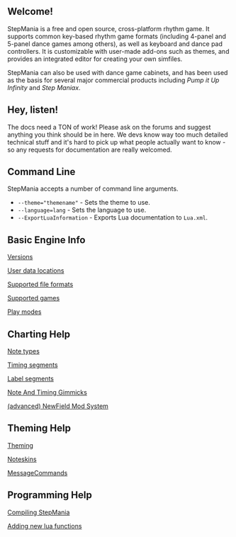 Welcome!
-------
StepMania is a free and open source, cross-platform rhythm game. It supports common key-based rhythm game formats (including 4-panel and 5-panel dance games among others), as well as keyboard and dance pad controllers. It is customizable with user-made add-ons such as themes, and provides an integrated editor for creating your own simfiles. 

StepMania can also be used with dance game cabinets, and has been used as the basis for several major commercial products including _Pump it Up Infinity_ and _Step Maniax_.

Hey, listen!
-------
The docs need a TON of work! Please ask on the forums and suggest anything you think should be in here. We devs know way too much detailed technical stuff and it's hard to pick up what people actually want to know - so any requests for documentation are really welcomed.

Command Line
------------
StepMania accepts a number of command line arguments.

* `--theme="themename"` - Sets the theme to use.
* `--language=lang` - Sets the language to use.
* `--ExportLuaInformation` - Exports Lua documentation to `Lua.xml`.

Basic Engine Info
------------
[Versions](https://github.com/stepmania/stepmania/wiki/Versions)

[User data locations](https://github.com/stepmania/stepmania/wiki/User-Data-Locations)

[Supported file formats](https://github.com/stepmania/stepmania/wiki/File-Formats)

[Supported games](https://github.com/stepmania/stepmania/wiki/Supported-Game-Modes)

[Play modes](https://github.com/stepmania/stepmania/wiki/Play-Modes)


Charting Help
------------
[Note types](https://github.com/stepmania/stepmania/wiki/Note-Types)

[Timing segments](https://github.com/stepmania/stepmania/wiki/Timing-Segments)

[Label segments](https://github.com/stepmania/stepmania/wiki/Label-segments)

[Note And Timing Gimmicks](https://github.com/stepmania/stepmania/wiki/Note-and-timing-gimmicks)

[(advanced) NewField Mod System](https://github.com/stepmania/stepmania/wiki/NewField-mod-system)

Theming Help
------------
[Theming](https://github.com/stepmania/stepmania/wiki/Theming)

[Noteskins](https://github.com/stepmania/stepmania/wiki/Noteskins)

[MessageCommands](https://github.com/stepmania/stepmania/wiki/MessageCommands)

Programming Help
------------
[Compiling StepMania](https://github.com/stepmania/stepmania/wiki/Compiling-StepMania)

[Adding new lua functions](https://github.com/stepmania/stepmania/wiki/Adding-new-lua-functions-to-the-source)
